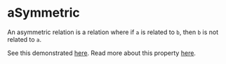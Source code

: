 # aSymmetric

An asymmetric relation is a relation where if ```a``` is related to ```b```, then ```b``` is not related to ```a```.

See this demonstrated [here](https://github.com/conjure-cp/conjure/blob/main/docs/notebooks/RelationDomains.ipynb).
Read more about this property [here](https://en.wikipedia.org/wiki/Asymmetric_relation).